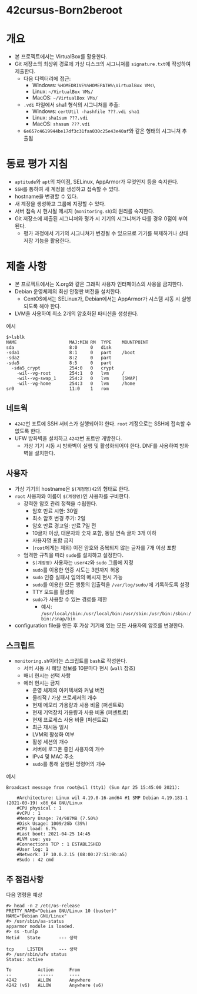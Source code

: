 # 42cursus-Born2beroot

# 개요

- 본 프로젝트에서는 VirtualBox를 활용한다.
- Git 저장소의 최상위 경로에 가상 디스크의 시그니쳐를 `signature.txt`에 작성하여 제출한다.
  - 다음 디렉터리에 접근:
    - Windows: `%HOMEDRIVE%%HOMEPATH%\VirtualBox VMs\`
    - Linux: `~/VirtualBox VMs/`
    - MacOS: `~/VirtualBox VMs/`
  - `.vdi` 파일에서 sha1 형식의 시그니쳐를 추출:
    - Windows: `certUtil -hashfile ???.vdi sha1`
    - Linux: `sha1sum ???.vdi`
    - MacOS: `shasum ???.vdi`
  - `6e657c4619944be17df3c31faa030c25e43e40af`와 같은 형태의 시그니쳐 추출됨

# 동료 평가 지침

- `aptitude`와 `apt`의 차이점, SELinux, AppArmor가 무엇인지 등을 숙지한다.
- `SSH`를 통하여 새 계정을 생성하고 접속할 수 있다.
- hostname을 변경할 수 있다.
- 새 계정을 생성하고 그룹에 지정할 수 있다.
- 서버 접속 시 현시될 메시지 (`monitoring.sh`)의 원리를 숙지한다.
- Git 저장소에 제출된 시그니쳐와 평가 시 기기의 시그니쳐가 다를 경우 0점이 부여된다.
  - 평가 과정에서 기기의 시그니쳐가 변경될 수 있으므로 기기를 복제하거나 상태 저장 기능을 활용한다.

# 제출 사항

- 본 프로젝트에서는 X.org와 같은 그래픽 사용자 인터페이스의 사용을 금지한다.
- Debian 운영체제의 최신 안정판 버전을 설치한다. 
  - CentOS에서는 SELinux가, Debian에서는 AppArmor가 시스템 시동 시 실행되도록 해야 한다.
- LVM을 사용하여 최소 2개의 암호화된 파티션을 생성한다. 

예시
```
$>lsblk
NAME					MAJ:MIN	RM	TYPE	MOUNTPOINT
sda						8:0		0	disk
-sda1					8:1		0	part	/boot
-sda2					8:2		0	part
-sda5					8:5		0	part
  -sda5_crypt			254:0	0	crypt
    -wil--vg-root		254:1	0	lvm		/
	-wil--vg-swap_1		254:2	0	lvm		[SWAP]
	-wil--vg-home		254:3	0	lvm		/home
sr0						11:0	1	rom
```

## 네트웍

- `4242`번 포트에 SSH 서비스가 실행되어야 한다. `root` 계정으로는 SSH에 접속할 수 없도록 한다.
- UFW 방화벽을 설치하고 `4242`번 포트만 개방한다.
  - 가상 기기 시동 시 방화벽이 실행 및 활성화되어야 한다. DNF를 사용하여 방화벽을 설치한다.

## 사용자

- 가상 기기의 hostname은 `$(계정명)42`의 형태로 한다. 
- `root` 사용자와 이름이 `$(계정명)`인 사용자를 구비한다.
  - 강력한 암호 관리 정책을 수립한다.
    - 암호 만료 시한: 30일
    - 최소 암호 변경 주기: 2일
    - 암호 만료 경고일: 만료 7일 전
    - 10글자 이상, 대문자와 숫자 포함, 동일 연속 글자 3개 이하
    - 사용자명 포함 금지
    - (`root`에게는 제외) 이전 암호와 중복되지 않는 글자를 7개 이상 포함
  - 엄격한 규칙을 따라 `sudo`를 설치하고 설정한다.
    - `$(계정명)` 사용자는 `user42`와 `sudo` 그룹에 지정
    - `sudo`를 이용한 인증 시도는 3번까지 허용
    - `sudo` 인증 실패시 임의의 메시지 현시 가능
    - `sudo`를 이용한 모든 행동의 입출력을 `/var/log/sudo/`에 기록하도록 설정
    - TTY 모드를 활성화
    - `sudo`가 사용할 수 있는 경로를 제한
      - 예시: `/usr/local/sbin:/usr/local/bin:/usr/sbin:/usr/bin:/sbin:/bin:/snap/bin`
- configuration file을 만든 후 가상 기기에 있는 모든 사용자의 암호를 변경한다.

## 스크립트

- `monitoring.sh`이라는 스크립트를 `bash`로 작성한다.
  - 서버 시동 시 해당 정보를 10분마다 현시 (`wall` 참조)
  - 배너 현시는 선택 사항
  - 에러 현시는 금지
    - 운영 체제의 아키텍쳐와 커널 버전
    - 물리적 / 가상 프로세서의 개수
    - 현재 메모리 가용량과 사용 비율 (퍼센트로)
    - 현재 기억장치 가용량과 사용 비율 (퍼센트로)
    - 현재 프로세스 사용 비율 (퍼센트로)
    - 최근 재시동 일시
    - LVM의 활성화 여부
    - 활성 세션의 개수
    - 서버에 로그온 중인 사용자의 개수
    - IPv4 및 MAC 주소
    - `sudo`를 통해 실행된 명령어의 개수

예시
```
Broadcast message from root@wil (tty1) (Sun Apr 25 15:45:00 2021):

	#Architecture: Linux wil 4.19.0-16-amd64 #1 SMP Debian 4.19.181-1 (2021-03-19) x86_64 GNU/Linux
	#CPU physical : 1
	#vCPU : 1
	#Memory Usage: 74/987MB (7.50%)
	#Disk Usage: 1009/2Gb (39%)
	#CPU load: 6.7%
	#Last boot: 2021-04-25 14:45
	#LVM use: yes
	#Connections TCP : 1 ESTABLISHED
	#User log: 1
	#Network: IP 10.0.2.15 (08:00:27:51:9b:a5)
	#Sudo : 42 cmd
```

## 주 점검사항

다음 명령을 예상
```
#> head -n 2 /etc/os-release
PRETTY_NAME="Debian GNU/Linux 10 (buster)"
NAME="Debian GNU/Linux"
#> /usr/sbin/aa-status
apparmor module is loaded.
#> ss -tunlp
Netid	State		--- 생략

tcp		LISTEN		--- 생략
#> /usr/sbin/ufw status
Status: active

To			Action		From
--			------		----
4242		ALLOW		Anywhere
4242 (v6)	ALLOW		Anywhere (v6)
```
